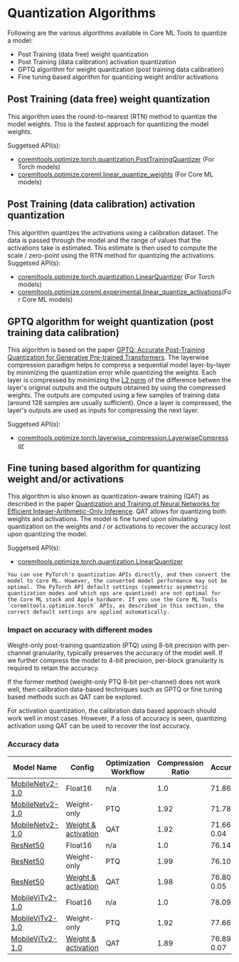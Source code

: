 # Quantization Algorithms

Following are the various algorithms available in Core ML Tools to quantize a model:

- Post Training (data free) weight quantization
- Post Training (data calibration) activation quantization
- GPTQ algorithm for weight quantization (post training data calibration)
- Fine tuning based algorithm for quantizing weight and/or activations

## Post Training (data free) weight quantization

This algorithm uses the round-to-nearest (RTN) method to quantize the model weights. This is the fastest approach for quantizing the model weights.

Suggetsed API(s):
- [coremltools.optimize.torch.quantization.PostTrainingQuantizer](https://apple.github.io/coremltools/source/coremltools.optimize.torch.quantization.html#coremltools.optimize.torch.quantization.PostTrainingQuantizer) (For Torch models)
- [coremltools.optimize.coreml.linear_quantize_weights](https://apple.github.io/coremltools/source/coremltools.optimize.coreml.post_training_quantization.html#coremltools.optimize.coreml.linear_quantize_weights) (For Core ML models)

## Post Training (data calibration) activation quantization
This algorithm quantizes the activations using a calibration dataset. The data is passed through the model and the range of values that the activations take is estimated. This estimate is then used to compute the scale / zero-point using the RTN method for quantizing the activations.
Suggetsed API(s):
- [coremltools.optimize.torch.quantization.LinearQuantizer](https://apple.github.io/coremltools/source/coremltools.optimize.torch.quantization.html#coremltools.optimize.torch.quantization.LinearQuantizer) (For Torch models)
- [coremltools.optimize.coreml.experimental.linear_quantize_activations](https://apple.github.io/coremltools/source/coremltools.optimize.coreml.quantization.html#coremltools.optimize.coreml.experimental.linear_quantize_activations)(For Core ML models)

## GPTQ algorithm for weight quantization (post training data calibration)
This algorithm is based on the paper [GPTQ: Accurate Post-Training Quantization for Generative Pre-trained Transformers](https://arxiv.org/abs/2210.17323). The layerwise compression paradigm helps to compress a sequential model layer-by-layer by minimizing the quantization error while quantizing the weights. Each layer is compressed by minimizing the [L2 norm](https://en.wikipedia.org/wiki/Norm_(mathematics)#Euclidean_norm) of the difference betwen the layer's original outputs and the outputs obtained by using the compressed weights. The outputs are computed using a few samples of training data (around 128 samples are usually sufficient). Once a layer is compressed, the layer's outputs are used as inputs for compressing the next layer.

Suggetsed API(s):
- [coremltools.optimize.torch.layerwise_compression.LayerwiseCompressor](https://apple.github.io/coremltools/source/coremltools.optimize.torch.quantization.html#coremltools.optimize.torch.layerwise_compression.LayerwiseCompressor)

## Fine tuning based algorithm for quantizing weight and/or activations

This algorithm is also known as quantization-aware training (QAT) as described in the paper [Quantization and Training of Neural Networks for Efficient Integer-Arithmetic-Only Inference](https://arxiv.org/pdf/1712.05877.pdf). QAT allows for quantizing both weights and activations. The model is fine tuned upon simulating quantization on the weights and / or activations to recover the accuracy lost upon quantizing the model. 

Suggetsed API(s):
- [coremltools.optimize.torch.quantization.LinearQuantizer](https://apple.github.io/coremltools/source/coremltools.optimize.torch.quantization.html#coremltools.optimize.torch.quantization.LinearQuantizer)

```{admonition} PyTorch quantization APIs
You can use PyTorch's quantization APIs directly, and then convert the model to Core ML. However, the converted model performance may not be optimal. The PyTorch API default settings (symmetric asymmetric quantization modes and which ops are quantized) are not optimal for the Core ML stack and Apple hardware. If you use the Core ML Tools `coremltools.optimize.torch` APIs, as described in this section, the correct default settings are applied automatically.
```

### Impact on accuracy with different modes

Weight-only post-training quantization (PTQ) using 8-bit precision with per-channel granularity, typically preserves the accuracy of the model well. If we further compress the model to 4-bit precision, per-block granularity is required to retain the accuracy. 

If the former method (weight-only PTQ 8-bit per-channel) does not work well, then calibration data-based techniques such as GPTQ or fine tuning based methods such as QAT can be explored. 

For activation quantization, the calibration data based approach should work well in most cases. However, if a loss of accuracy is seen, quantizing activation using QAT can be used to recover the lost accuracy.


### Accuracy data

| Model Name                                                                                                                                                            | Config                                                                                                                                                  | Optimization Workflow | Compression Ratio | Accuracy     |
|-----------------------------------------------------------------------------------------------------------------------------------------------------------------------|---------------------------------------------------------------------------------------------------------------------------------------------------------|-----------------------|-------------------|--------------|
| [MobileNetv2-1.0](https://ml-assets.apple.com/coreml/quantized_models/uncompressed/MobileNetV2Alpha1.mlpackage.zip)                                                   | Float16                                                                                                                                                 | n/a                   | 1.0               | 71.86        |
| [MobileNetv2-1.0](https://ml-assets.apple.com/coreml/quantized_models/post_training_compressed/quantized/MobileNetV2Alpha1WeightOnlySymmetricQuantized.mlpackage.zip) | Weight-only                                                                                                                                             | PTQ         | 1.92              | 71.78        |
| [MobileNetv2-1.0](https://ml-assets.apple.com/coreml/quantized_models/training_time_compressed/quantized/MobileNetV2Alpha1SymmetricPerChannel.mlpackage.zip)          | [Weight & activation](https://ml-assets.apple.com/coreml/quantized_models/training_time_compressed/quantized/MobileNetV2Alpha1SymmetricPerChannel.yaml) | QAT         | 1.92              | 71.66 ± 0.04 |
| [ResNet50](https://ml-assets.apple.com/coreml/quantized_models/uncompressed/ResNet50.mlpackage.zip)                                                                   | Float16                                                                                                                                                 | n/a                   | 1.0               | 76.14        |
| [ResNet50](https://ml-assets.apple.com/coreml/quantized_models/post_training_compressed/quantized/ResNet50WeightOnlySymmetricQuantized.mlpackage.zip)                 | Weight-only                                                                                                                                             | PTQ        | 1.99              | 76.10        |
| [ResNet50](https://ml-assets.apple.com/coreml/quantized_models/training_time_compressed/quantized/ResNet50SymmetricPerChannel.mlpackage.zip)                          | [Weight & activation](https://ml-assets.apple.com/coreml/quantized_models/training_time_compressed/quantized/ResNet50SymmetricPerChannel.yaml)          | QAT         | 1.98              | 76.80 ± 0.05 |
| [MobileViTv2-1.0](https://ml-assets.apple.com/coreml/quantized_models/uncompressed/MobileViTV2Alpha1.mlpackage.zip)                                                   | Float16                                                                                                                                                 | n/a                   | 1.0               | 78.09        |
| [MobileViTv2-1.0](https://ml-assets.apple.com/coreml/quantized_models/post_training_compressed/quantized/MobileViTV2Alpha1WeightOnlySymmetricQuantized.mlpackage.zip) | Weight-only                                                                                                                                             | PTQ        | 1.92              | 77.66        |
| [MobileViTv2-1.0](https://ml-assets.apple.com/coreml/quantized_models/training_time_compressed/quantized/MobileViTV2Alpha1SymmetricPerChannel.mlpackage.zip)          | [Weight & activation](https://ml-assets.apple.com/coreml/quantized_models/training_time_compressed/quantized/MobileViTV2Alpha1SymmetricPerChannel.yaml) | QAT         | 1.89              | 76.89 ± 0.07 |



